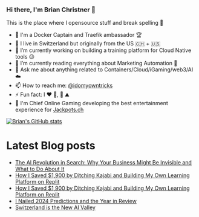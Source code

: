 ### Hi there, I'm Brian Christner 👋
This is the place where I opensource stuff and break spelling :rofl:

- 🐳 I'm a Docker Captain and Traefik ambassador :trophy:
- 📍 I live in Switzerland but originally from the US :switzerland: + :us:
- 🔭 I’m currently working on building a training platform for Cloud Native tools :wink:
- 🌱 I’m currently reading everything about Marketing Automation :book:
- 💬 Ask me about anything related to Containers/Cloud/iGaming/web3/AI :cloud:
- 📫 How to reach me: [@idomyowntricks](https://twitter.com/idomyowntricks)
- ⚡ Fun fact: I :heart: :bicyclist:, :ski: :mountain:
- 🎰 I'm Chief Online Gaming developing the best entertainment experience for [Jackpots.ch](https://www.jackpots.ch)

[![Brian's GitHub stats](https://github-readme-stats.vercel.app/api?username=vegasbrianc&show_icons=true&theme=dark)](https://github.com/anuraghazra/github-readme-stats)


# Latest Blog posts
<!-- BLOG-POST-LIST:START -->
- [The AI Revolution in Search: Why Your Business Might Be Invisible and What to Do About It](https://brianchristner.io/the-ai-revolution-in-search-why-your-business-might-be-invisible-and-what-to-do-about-it/)
- [How I Saved $1,900 by Ditching Kajabi and Building My Own Learning Platform on Replit](https://dev.to/vegasbrianc/how-i-saved-1900-by-ditching-kajabi-and-building-my-own-learning-platform-on-replit-22hk)
- [How I Saved $1,900 by Ditching Kajabi and Building My Own Learning Platform on Replit](https://brianchristner.io/how-i-saved-1-900-by-ditching-kajabi-and-building-my-own-learning-platform-on-replit/)
- [I Nailed 2024 Predictions and the Year in Review](https://brianchristner.io/i-nailed-2024-predictions-and-the-year-in-review/)
- [Switzerland is the New AI Valley](https://dev.to/vegasbrianc/switzerland-is-the-new-ai-valley-28l0)
<!-- BLOG-POST-LIST:END -->
